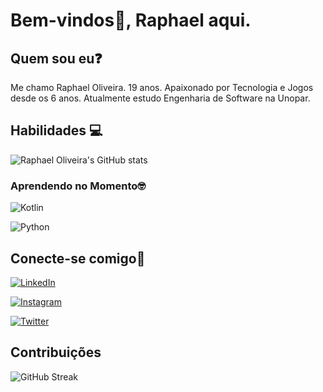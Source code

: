 # Bem-vindos🤝, Raphael aqui.

## Quem sou eu❓
Me chamo Raphael Oliveira. 
19 anos. Apaixonado por Tecnologia e Jogos desde os 6 anos. Atualmente estudo Engenharia de Software na Unopar.
## Habilidades 💻
![Raphael Oliveira's GitHub stats](https://github-readme-stats.vercel.app/api?username=tralkamy&theme=midnight-purple&show_icons=true)
### Aprendendo no Momento🤓
![Kotlin](https://img.shields.io/badge/Kotlin-000?style=for-the-badge&logo=kotlin&logoColor=30A3DC)

![Python](https://img.shields.io/badge/Android-000?style=for-the-badge&logo=android&logoColor=33DC)
## Conecte-se comigo🫵
[![LinkedIn](https://img.shields.io/badge/LinkedIn-000?style=for-the-badge&logo=linkedin&logoColor=0E76A8)](https://www.linkedin.com/in/raphael-oliveira-32584519a/)

[![Instagram](https://img.shields.io/badge/Instagram-000?style=for-the-badge&logo=instagram)](https://www.instagram.com/tralkamy/)

[![Twitter](https://img.shields.io/badge/Twitter-000?style=for-the-badge&logo=twitter)](https://twitter.com/tralkamy)

## Contribuições
![GitHub Streak](https://streak-stats.demolab.com?user=tralkamy&theme=midnight-purple&hide_border=true&locale=pt_BR&date_format=j%20M%5B%20Y%5D)